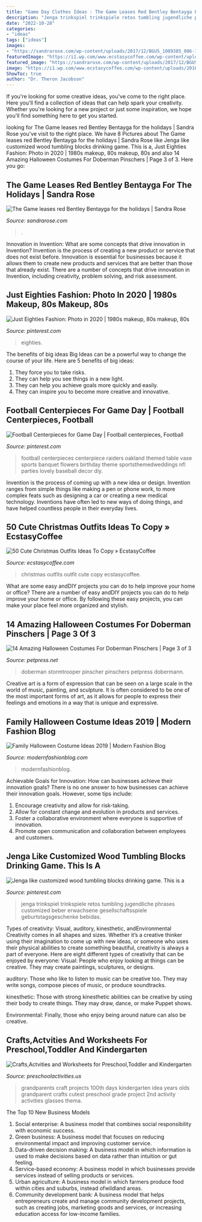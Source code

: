 ```yaml
---
title: "Game Day Clothes Ideas : The Game Leases Red Bentley Bentayga For The Holidays"
description: "Jenga trinkspiel trinkspiele retos tumbling jugendliche phrases customized beber erwachsene gesellschaftsspiele geburtstagsgeschenke bebidas"
date: "2022-10-28"
categories:
- "ideas"
tags: ["ideas"]
images:
- "https://sandrarose.com/wp-content/uploads/2017/12/BGUS_1089385_006-1000x1500.jpg"
featuredImage: "https://i1.wp.com/www.ecstasycoffee.com/wp-content/uploads/2016/10/Christmas-Outfit-Ideas-16.jpg"
featured_image: "https://sandrarose.com/wp-content/uploads/2017/12/BGUS_1089385_006-1000x1500.jpg"
image: "https://i1.wp.com/www.ecstasycoffee.com/wp-content/uploads/2016/10/Christmas-Outfit-Ideas-16.jpg"
ShowToc: true
author: "Dr. Theron Jacobson"
---
```



If you're looking for some creative ideas, you've come to the right place. Here you'll find a collection of ideas that can help spark your creativity. Whether you're looking for a new project or just some inspiration, we hope you'll find something here to get you started.

	

		
looking for The Game leases red Bentley Bentayga for the holidays | Sandra Rose you've visit to the right place. We have 8 Pictures about The Game leases red Bentley Bentayga for the holidays | Sandra Rose like Jenga like customized wood tumbling blocks drinking game. This is a, Just Eighties Fashion: Photo in 2020 | 1980s makeup, 80s makeup, 80s and also 14 Amazing Halloween Costumes For Doberman Pinschers | Page 3 of 3. Here you go:
		
    
## The Game Leases Red Bentley Bentayga For The Holidays | Sandra Rose

<img loading=lazy src="https://sandrarose.com/wp-content/uploads/2017/12/BGUS_1089385_006-1000x1500.jpg" onerror="this.onerror=null;this.src='https://tse1.mm.bing.net/th?id=OIP.HI72sekntSAJzO_TsB6yJAHaLH&amp;pid=15.1';" alt="The Game leases red Bentley Bentayga for the holidays | Sandra Rose">

_Source: sandrarose.com_

>. 

	

Innovation in Invention: What are some concepts that drive innovation in Invention?
Invention is the process of creating a new product or service that does not exist before. Innovation is essential for businesses because it allows them to create new products and services that are better than those that already exist. There are a number of concepts that drive innovation in Invention, including creativity, problem solving, and risk assessment.

    
## Just Eighties Fashion: Photo In 2020 | 1980s Makeup, 80s Makeup, 80s

<img loading=lazy src="https://i.pinimg.com/736x/fb/49/16/fb4916ab4f0352b23c8559c3ab160c3a.jpg" onerror="this.onerror=null;this.src='https://tse2.mm.bing.net/th?id=OIP.QZw82enTdOzqcAwKwxBXGAHaKy&amp;pid=15.1';" alt="Just Eighties Fashion: Photo in 2020 | 1980s makeup, 80s makeup, 80s">

_Source: pinterest.com_

>eighties. 

	

The benefits of big ideas
Big Ideas can be a powerful way to change the course of your life. Here are 5 benefits of big ideas:
1. They force you to take risks.
2. They can help you see things in a new light.
3. They can help you achieve goals more quickly and easily.
4. They can inspire you to become more creative and innovative.

    
## Football Centerpieces For Game Day | Football Centerpieces, Football

<img loading=lazy src="https://i.pinimg.com/736x/91/2c/f0/912cf02ab092459eb0093732a1475745--football-party-centerpieces-wedding-table-centerpieces.jpg" onerror="this.onerror=null;this.src='https://tse2.mm.bing.net/th?id=OIP.3sMqBixM47Ln1C-FYz7lTgDIEs&amp;pid=15.1';" alt="Football Centerpieces for Game Day | Football centerpieces, Football">

_Source: pinterest.com_

>football centerpieces centerpiece raiders oakland themed table vase sports banquet flowers birthday theme sportsthemedweddings nfl parties lovely baseball decor diy. 

	

Invention is the process of coming up with a new idea or design. Invention ranges from simple things like making a pen or phone work, to more complex feats such as designing a car or creating a new medical technology. Inventions have often led to new ways of doing things, and have helped countless people in their everyday lives.

    
## 50 Cute Christmas Outfits Ideas To Copy » EcstasyCoffee

<img loading=lazy src="https://i1.wp.com/www.ecstasycoffee.com/wp-content/uploads/2016/10/Christmas-Outfit-Ideas-16.jpg" onerror="this.onerror=null;this.src='https://tse1.mm.bing.net/th?id=OIP.5jXwOb6UOdP13VwA2V9WYAHaLG&amp;pid=15.1';" alt="50 Cute Christmas Outfits Ideas To Copy » EcstasyCoffee">

_Source: ecstasycoffee.com_

>christmas outfits outfit cute copy ecstasycoffee. 

	

What are some easy andDIY projects you can do to help improve your home or office?
There are a number of easy andDIY projects you can do to help improve your home or office. By following these easy projects, you can make your place feel more organized and stylish.

    
## 14 Amazing Halloween Costumes For Doberman Pinschers | Page 3 Of 3

<img loading=lazy src="https://petpress.net/wp-content/uploads/2019/10/dob12-2.jpg" onerror="this.onerror=null;this.src='https://tse1.mm.bing.net/th?id=OIP.wW3i2C6A5McrSRA_fFVi6gHaK4&amp;pid=15.1';" alt="14 Amazing Halloween Costumes For Doberman Pinschers | Page 3 of 3">

_Source: petpress.net_

>doberman stormtrooper pinscher pinschers petpress dobermann. 

	

Creative art is a form of expression that can be seen on a large scale in the world of music, painting, and sculpture. It is often considered to be one of the most important forms of art, as it allows for people to express their feelings and emotions in a way that is unique and expressive.

    
## Family Halloween Costume Ideas 2019 | Modern Fashion Blog

<img loading=lazy src="http://modernfashionblog.com/wp-content/uploads/2019/08/Family-Halloween-Costume-Ideas-2019-9.jpg" onerror="this.onerror=null;this.src='https://tse3.mm.bing.net/th?id=OIP.3Ak00AzcbVVP0nQ99RcqCAHaLJ&amp;pid=15.1';" alt="Family Halloween Costume Ideas 2019 | Modern Fashion Blog">

_Source: modernfashionblog.com_

>modernfashionblog. 

	

Achievable Goals for Innovation: How can businesses achieve their innovation goals?
There is no one answer to how businesses can achieve their innovation goals. However, some tips include:
1. Encourage creativity and allow for risk-taking.
2. Allow for constant change and evolution in products and services.
3. Foster a collaborative environment where everyone is supportive of innovation. 
4. Promote open communication and collaboration between employees and customers.

    
## Jenga Like Customized Wood Tumbling Blocks Drinking Game. This Is A

<img loading=lazy src="https://i.pinimg.com/736x/7c/69/48/7c6948f31794393fa5f1fcb5cb6c10b3.jpg" onerror="this.onerror=null;this.src='https://tse4.mm.bing.net/th?id=OIP.6pL0kPCdbhhY6pSkwnbMQAHaJ4&amp;pid=15.1';" alt="Jenga like customized wood tumbling blocks drinking game. This is a">

_Source: pinterest.com_

>jenga trinkspiel trinkspiele retos tumbling jugendliche phrases customized beber erwachsene gesellschaftsspiele geburtstagsgeschenke bebidas. 

	

Types of creativity: Visual, auditory, kinesthetic, andEnvironmental
Creativity comes in all shapes and sizes. Whether it’s a creative thinker using their imagination to come up with new ideas, or someone who uses their physical abilities to create something beautiful, creativity is always a part of everyone. Here are eight different types of creativity that can be enjoyed by everyone: 
Visual: People who enjoy looking at things can be creative. They may create paintings, sculptures, or designs.

 auditory: Those who like to listen to music can be creative too. They may write songs, compose pieces of music, or produce soundtracks.

kinesthetic: Those with strong kinesthetic abilities can be creative by using their body to create things. They may draw, dance, or make Puppet shows.

Environmental: Finally, those who enjoy being around nature can also be creative.

    
## Crafts,Actvities And Worksheets For Preschool,Toddler And Kindergarten

<img loading=lazy src="http://www.preschoolactivities.us/wp-content/uploads/2015/06/grandparents-day-craft-idea-for-kids-6.jpg" onerror="this.onerror=null;this.src='https://tse4.mm.bing.net/th?id=OIP.6k1Yzb6Gsl0lKIXVCB9DgwHaJ3&amp;pid=15.1';" alt="Crafts,Actvities and Worksheets for Preschool,Toddler and Kindergarten">

_Source: preschoolactivities.us_

>grandparents craft projects 100th days kindergarten idea years olds grandparent crafts cutest preschool grade project 2nd activity activities glasses thema. 

	

The Top 10 New Business Models
1. Social enterprise: A business model that combines social responsibility with economic success.
2. Green business: A business model that focuses on reducing environmental impact and improving customer service.
3. Data-driven decision making: A business model in which information is used to make decisions based on data rather than intuition or gut feeling.
4. Service-based economy: A business model in which businesses provide services instead of selling products or services. 
5. Urban agriculture: A business model in which farmers produce food within cities and suburbs, instead ofwildland areas. 
6. Community development bank: A business model that helps entrepreneurs create and manage community development projects, such as creating jobs, marketing goods and services, or increasing education access for low-income families.

